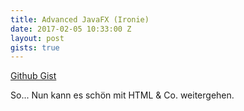 ```yaml
---
title: Advanced JavaFX (Ironie)
date: 2017-02-05 10:33:00 Z
layout: post
gists: true
---
```


<amp-gist data-gistid="3f0fd3c82ed4c16cabbcc0980b8b2e6f" layout="fixed-height" height="250"></amp-gist>

[Github Gist](https://gist.github.com/lukas-h/3f0fd3c82ed4c16cabbcc0980b8b2e6f)

So... Nun kann es schön mit HTML & Co. weitergehen.
